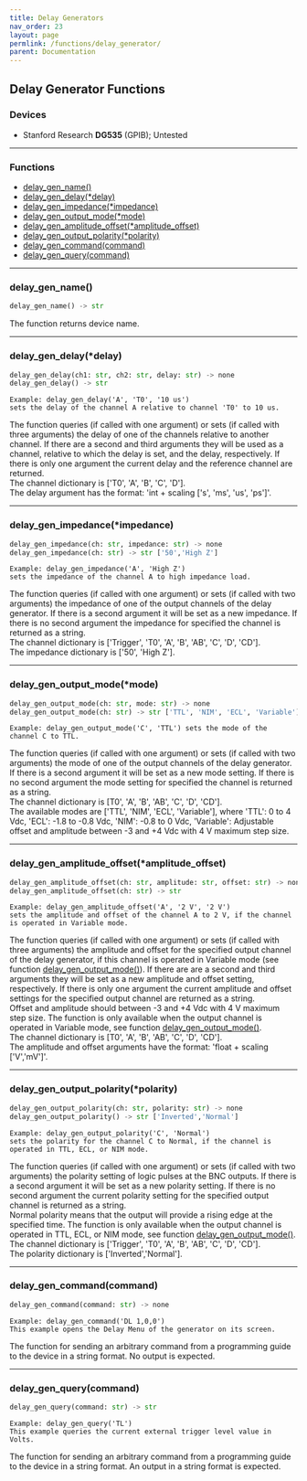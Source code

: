 ```yaml
---
title: Delay Generators
nav_order: 23
layout: page
permlink: /functions/delay_generator/
parent: Documentation
---
```


## Delay Generator Functions

### Devices
- Stanford Research **DG535** (GPIB); Untested

---

### Functions
- [delay_gen_name()](#delay_gen_name)<br/>
- [delay_gen_delay(*delay)](#delay_gen_delaydelay)<br/>
- [delay_gen_impedance(*impedance)](#delay_gen_impedanceimpedance)<br/>
- [delay_gen_output_mode(*mode)](#delay_gen_output_modemode)<br/>
- [delay_gen_amplitude_offset(*amplitude_offset)](#delay_gen_amplitude_offsetamplitude_offset)<br/>
- [delay_gen_output_polarity(*polarity)](#delay_gen_output_polaritypolarity)<br/>
- [delay_gen_command(command)](#delay_gen_commandcommand)<br/>
- [delay_gen_query(command)](#delay_gen_querycommand)<br/>

---

### delay_gen_name()
```python
delay_gen_name() -> str
```
The function returns device name.

---

### delay_gen_delay(*delay)
```python
delay_gen_delay(ch1: str, ch2: str, delay: str) -> none
delay_gen_delay() -> str
```
```
Example: delay_gen_delay('A', 'T0', '10 us')
sets the delay of the channel A relative to channel 'T0' to 10 us.
```
The function queries (if called with one argument) or sets (if called with three arguments) the delay of one of the channels relative to another channel. If there are a second and third arguments they will be used as a channel, relative to which the delay is set, and the delay, respectively. If there is only one argument the current delay and the reference channel are returned.<br/>
The channel dictionary is ['T0', 'A', 'B', 'C', 'D'].<br/>
The delay argument has the format: 'int + scaling ['s', 'ms', 'us', 'ps']'.

---

### delay_gen_impedance(*impedance)
```python
delay_gen_impedance(ch: str, impedance: str) -> none
delay_gen_impedance(ch: str) -> str ['50','High Z']
```
```
Example: delay_gen_impedance('A', 'High Z')
sets the impedance of the channel A to high impedance load.
```
The function queries (if called with one argument) or sets (if called with two arguments) the impedance of one of the output channels of the delay generator. If there is a second argument it will be set as a new impedance. If there is no second argument the impedance for specified the channel is returned as a string.<br/>
The channel dictionary is ['Trigger', 'T0', 'A', 'B', 'AB', 'C', 'D', 'CD'].<br/>
The impedance dictionary is ['50', 'High Z'].

---

### delay_gen_output_mode(*mode)
```python
delay_gen_output_mode(ch: str, mode: str) -> none
delay_gen_output_mode(ch: str) -> str ['TTL', 'NIM', 'ECL', 'Variable']
```
```
Example: delay_gen_output_mode('C', 'TTL') sets the mode of the channel C to TTL.
```
The function queries (if called with one argument) or sets (if called with two arguments) the mode of one of the output channels of the delay generator. If there is a second argument it will be set as a new mode setting. If there is no second argument the mode setting for specified the channel is returned as a string.<br/>
The channel dictionary is [T0', 'A', 'B', 'AB', 'C', 'D', 'CD'].<br/>
The available modes are ['TTL', 'NIM', 'ECL', 'Variable'], where 'TTL': 0 to 4 Vdc, 'ECL': -1.8 to -0.8 Vdc, 'NIM': -0.8 to 0 Vdc, 'Variable': Adjustable offset and amplitude between -3 and +4 Vdc with 4 V maximum step size.

---

### delay_gen_amplitude_offset(*amplitude_offset)
```python
delay_gen_amplitude_offset(ch: str, amplitude: str, offset: str) -> none
delay_gen_amplitude_offset(ch: str) -> str
```
```
Example: delay_gen_amplitude_offset('A', '2 V', '2 V')
sets the amplitude and offset of the channel A to 2 V, if the channel is operated in Variable mode.
```
The function queries (if called with one argument) or sets (if called with three arguments) the amplitude and offset for the specified output channel of the delay generator, if this channel is operated in Variable mode (see function [delay_gen_output_mode()](#delay_gen_output_modemode)). If there are are a second and third arguments they will be set as a new amplitude and offset setting, respectively. If there is only one argument the current amplitude and offset settings for the specified output channel are returned as a string.<br/>
Offset and amplitude should between -3 and +4 Vdc with 4 V maximum step size. The function is only available when the output channel is operated in Variable mode, see function [delay_gen_output_mode()](#delay_gen_output_modemode).<br/>
The channel dictionary is [T0', 'A', 'B', 'AB', 'C', 'D', 'CD'].<br/>
The amplitude and offset arguments have the format: 'float + scaling ['V','mV']'.

---

### delay_gen_output_polarity(*polarity)
```python
delay_gen_output_polarity(ch: str, polarity: str) -> none
delay_gen_output_polarity() -> str ['Inverted','Normal']
```
```
Example: delay_gen_output_polarity('C', 'Normal') 
sets the polarity for the channel C to Normal, if the channel is operated in TTL, ECL, or NIM mode.
```
The function queries (if called with one argument) or sets (if called with two arguments) the polarity setting of logic pulses at the BNC outputs. If there is a second argument it will be set as a new polarity setting. If there is no second argument the current polarity setting for the specified output channel is returned as a string.<br/>
Normal polarity means that the output will provide a rising edge at the specified time. The function is only available when the output channel is operated in TTL, ECL, or NIM mode, see function [delay_gen_output_mode()](#delay_gen_output_modemode).<br/>
The channel dictionary is ['Trigger', 'T0', 'A', 'B', 'AB', 'C', 'D', 'CD'].<br/>
The polarity dictionary is ['Inverted','Normal'].

---

### delay_gen_command(command)
```python
delay_gen_command(command: str) -> none
```
```
Example: delay_gen_command('DL 1,0,0')
This example opens the Delay Menu of the generator on its screen.
```
The function for sending an arbitrary command from a programming guide to the device in a string format. No output is expected.<br/>

---

### delay_gen_query(command)
```python
delay_gen_query(command: str) -> str
```
```
Example: delay_gen_query('TL')
This example queries the current external trigger level value in Volts.
```
The function for sending an arbitrary command from a programming guide to the device in a string format. An output in a string format is expected.<br/>
